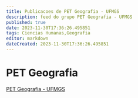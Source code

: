 ```yaml
---
title: Publicacoes de PET Geografia - UFMGS
description: feed do grupo PET Geografia - UFMGS
published: true
date: 2023-11-30T17:36:26.495851
tags: Ciencias Humanas,Geografia
editor: markdown
dateCreated: 2023-11-30T17:36:26.495851
---
```


# PET Geografia
[PET Geografia - UFMGS](/grupo/122PETGeografiaUFMGS.md)